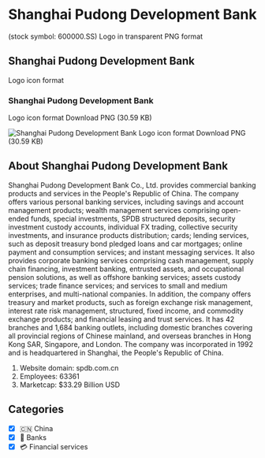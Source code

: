 # Shanghai Pudong Development Bank
 (stock symbol: 600000.SS) Logo in transparent PNG format

## Shanghai Pudong Development Bank
 Logo icon format

### Shanghai Pudong Development Bank
 Logo icon format Download PNG (30.59 KB)

![Shanghai Pudong Development Bank
 Logo icon format Download PNG (30.59 KB)](/img/orig/600000.SS-b006c2f4.png)

## About Shanghai Pudong Development Bank


Shanghai Pudong Development Bank Co., Ltd. provides commercial banking products and services in the People's Republic of China. The company offers various personal banking services, including savings and account management products; wealth management services comprising open-ended funds, special investments, SPDB structured deposits, security investment custody accounts, individual FX trading, collective security investments, and insurance products distribution; cards; lending services, such as deposit treasury bond pledged loans and car mortgages; online payment and consumption services; and instant messaging services. It also provides corporate banking services comprising cash management, supply chain financing, investment banking, entrusted assets, and occupational pension solutions, as well as offshore banking services; assets custody services; trade finance services; and services to small and medium enterprises, and multi-national companies. In addition, the company offers treasury and market products, such as foreign exchange risk management, interest rate risk management, structured, fixed income, and commodity exchange products; and financial leasing and trust services. It has 42 branches and 1,684 banking outlets, including domestic branches covering all provincial regions of Chinese mainland, and overseas branches in Hong Kong SAR, Singapore, and London. The company was incorporated in 1992 and is headquartered in Shanghai, the People's Republic of China.

1. Website domain: spdb.com.cn
2. Employees: 63361
3. Marketcap: $33.29 Billion USD


## Categories
- [x] 🇨🇳 China
- [x] 🏦 Banks
- [x] 💳 Financial services
